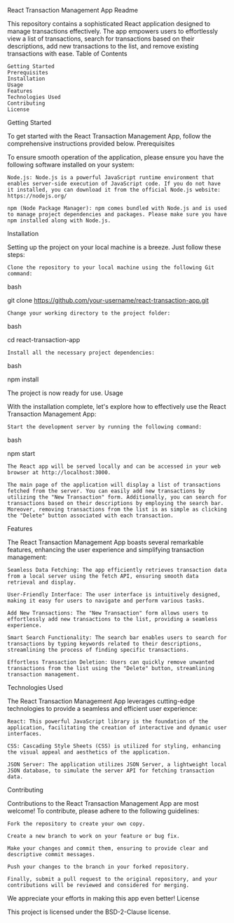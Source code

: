 React Transaction Management App Readme

This repository contains a sophisticated React application designed to manage transactions effectively. The app empowers users to effortlessly view a list of transactions, search for transactions based on their descriptions, add new transactions to the list, and remove existing transactions with ease.
Table of Contents

    Getting Started
    Prerequisites
    Installation
    Usage
    Features
    Technologies Used
    Contributing
    License

Getting Started

To get started with the React Transaction Management App, follow the comprehensive instructions provided below.
Prerequisites

To ensure smooth operation of the application, please ensure you have the following software installed on your system:

    Node.js: Node.js is a powerful JavaScript runtime environment that enables server-side execution of JavaScript code. If you do not have it installed, you can download it from the official Node.js website: https://nodejs.org/

    npm (Node Package Manager): npm comes bundled with Node.js and is used to manage project dependencies and packages. Please make sure you have npm installed along with Node.js.

Installation

Setting up the project on your local machine is a breeze. Just follow these steps:

    Clone the repository to your local machine using the following Git command:

bash

git clone https://github.com/your-username/react-transaction-app.git

    Change your working directory to the project folder:

bash

cd react-transaction-app

    Install all the necessary project dependencies:

bash

npm install

The project is now ready for use.
Usage

With the installation complete, let's explore how to effectively use the React Transaction Management App:

    Start the development server by running the following command:

bash

npm start

    The React app will be served locally and can be accessed in your web browser at http://localhost:3000.

    The main page of the application will display a list of transactions fetched from the server. You can easily add new transactions by utilizing the "New Transaction" form. Additionally, you can search for transactions based on their descriptions by employing the search bar. Moreover, removing transactions from the list is as simple as clicking the "Delete" button associated with each transaction.

Features

The React Transaction Management App boasts several remarkable features, enhancing the user experience and simplifying transaction management:

    Seamless Data Fetching: The app efficiently retrieves transaction data from a local server using the fetch API, ensuring smooth data retrieval and display.

    User-Friendly Interface: The user interface is intuitively designed, making it easy for users to navigate and perform various tasks.

    Add New Transactions: The "New Transaction" form allows users to effortlessly add new transactions to the list, providing a seamless experience.

    Smart Search Functionality: The search bar enables users to search for transactions by typing keywords related to their descriptions, streamlining the process of finding specific transactions.

    Effortless Transaction Deletion: Users can quickly remove unwanted transactions from the list using the "Delete" button, streamlining transaction management.

Technologies Used

The React Transaction Management App leverages cutting-edge technologies to provide a seamless and efficient user experience:

    React: This powerful JavaScript library is the foundation of the application, facilitating the creation of interactive and dynamic user interfaces.

    CSS: Cascading Style Sheets (CSS) is utilized for styling, enhancing the visual appeal and aesthetics of the application.

    JSON Server: The application utilizes JSON Server, a lightweight local JSON database, to simulate the server API for fetching transaction data.

Contributing

Contributions to the React Transaction Management App are most welcome! To contribute, please adhere to the following guidelines:

    Fork the repository to create your own copy.

    Create a new branch to work on your feature or bug fix.

    Make your changes and commit them, ensuring to provide clear and descriptive commit messages.

    Push your changes to the branch in your forked repository.

    Finally, submit a pull request to the original repository, and your contributions will be reviewed and considered for merging.

We appreciate your efforts in making this app even better!
License

This project is licensed under the  BSD-2-Clause license.